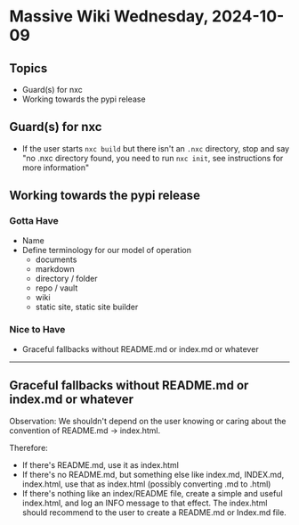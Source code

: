 # Massive Wiki Wednesday, 2024-10-09

## Topics

- Guard(s) for nxc
- Working towards the pypi release

## Guard(s) for nxc

- If the user starts `nxc build` but there isn't an `.nxc` directory, stop and say "no .nxc directory found, you need to run `nxc init`, see instructions for more information"

## Working towards the pypi release

### Gotta Have

- Name
- Define terminology for our model of operation
    - documents
    - markdown
    - directory / folder
    - repo / vault
    - wiki
    - static site, static site builder

### Nice to Have

- Graceful fallbacks without README.md or index.md or whatever

---

## Graceful fallbacks without README.md or index.md or whatever

Observation: We shouldn't depend on the user knowing or caring about the convention of README.md -> index.html.

Therefore:

- If there's README.md, use it as index.html
- If there's no README.md, but something else like index.md, INDEX.md, index.html, use that as index.html (possibly converting .md to .html)
- If there's nothing like an index/README file, create a simple and useful index.html, and log an INFO message to that effect. The index.html should recommend to the user to create a README.md or Index.md file.

